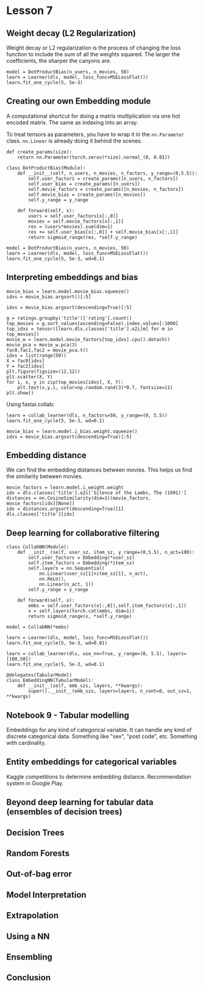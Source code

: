 # Lesson 7

## Weight decay (L2 Regularization)

Weight decay or L2 regularization is the process of changing the loss function to include the sum of all the weights
squared. The larger the coefficients, the sharper the canyons are.

```
model = DotProductBias(n_users, n_movies, 50)
learn = Learner(dls, model, loss_func=MSELossFlat())
learn.fit_one_cycle(5, 5e-3)
```

## Creating our own Embedding module

A computational shortcut for doing a matrix multiplication via one hot encoded matrix. The same as indexing into an 
array.

To treat tensors as parameters, you have to wrap it in the `nn.Parameter` class. `nn.Linear` is already doing it 
behind the scenes.
```
def create_params(size):
    return nn.Parameter(torch.zeros(*size).normal_(0, 0.01))
    
class DotProductBias(Module):
    def __init__(self, n_users, n_movies, n_factors, y_range=(0,5.5)):
        self.user_factors = create_params([n_users, n_factors])
        self.user_bias = create_params([n_users])
        self.movie_factors = create_params([n_movies, n_factors])
        self.movie_bias = create_params([n_movies])
        self.y_range = y_range
        
    def forward(self, x):
        users = self.user_factors[x[:,0]]
        movies = self.movie_factors[x[:,1]]
        res = (users*movies).sum(dim=1)
        res += self.user_bias[x[:,0]] + self.movie_bias[x[:,1]]
        return sigmoid_range(res, *self.y_range)

model = DotProductBias(n_users, n_movies, 50)
learn = Learner(dls, model, loss_func=MSELossFlat())
learn.fit_one_cycle(5, 5e-3, wd=0.1)
```

## Interpreting embeddings and bias

```
movie_bias = learn.model.movie_bias.squeeze()
idxs = movie_bias.argsort()[:5]

idxs = movie_bias.argsort(descending=True)[:5]

g = ratings.groupby('title')['rating'].count()
top_movies = g.sort_values(ascending=False).index.values[:1000]
top_idxs = tensor([learn.dls.classes['title'].o2i[m] for m in top_movies])
movie_w = learn.model.movie_factors[top_idxs].cpu().detach()
movie_pca = movie_w.pca(3)
fac0,fac1,fac2 = movie_pca.t()
idxs = list(range(50))
X = fac0[idxs]
Y = fac2[idxs]
plt.figure(figsize=(12,12))
plt.scatter(X, Y)
for i, x, y in zip(top_movies[idxs], X, Y):
    plt.text(x,y,i, color=np.random.rand(3)*0.7, fontsize=11)
plt.show()
```

Using fastai.collab: 
```
learn = collab_learner(dls, n_factors=50, y_range=(0, 5.5))
learn.fit_one_cycle(5, 5e-3, wd=0.1)

movie_bias = learn.model.i_bias.weight.squeeze()
idxs = movie_bias.argsort(descending=True)[:5]
```

## Embedding distance

We can find the embedding distances between movies. This helps us find the similarity between movies.

```
movie_factors = learn.model.i_weight.weight
idx = dls.classes['title'].o2i['Silence of the Lambs, The (1991)']
distances = nn.CosineSimilarity(dim=1)(movie_factors, movie_factors[idx][None])
idx = distances.argsort(descending=True)[1]
dls.classes['title'][idx]
```

## Deep learning for collaborative filtering

```
class CollabNN(Module):
    def __init__(self, user_sz, item_sz, y_range=(0,5.5), n_act=100):
        self.user_factors = Embedding(*user_sz)
        self.item_factors = Embedding(*item_sz)
        self.layers = nn.Sequential(
            nn.Linear(user_sz[1]+item_sz[1], n_act),
            nn.ReLU(),
            nn.Linear(n_act, 1))
        self.y_range = y_range
        
    def forward(self, x):
        embs = self.user_factors(x[:,0]),self.item_factors(x[:,1])
        x = self.layers(torch.cat(embs, dim=1))
        return sigmoid_range(x, *self.y_range)
        
model = CollabNN(*embs)

learn = Learner(dls, model, loss_func=MSELossFlat())
learn.fit_one_cycle(5, 5e-3, wd=0.01)

learn = collab_learner(dls, use_nn=True, y_range=(0, 5.5), layers=[100,50])
learn.fit_one_cycle(5, 5e-3, wd=0.1)

@delegates(TabularModel)
class EmbeddingNN(TabularModel):
    def __init__(self, emb_szs, layers, **kwargs):
        super().__init__(emb_szs, layers=layers, n_cont=0, out_sz=1, **kwargs)
```

## Notebook 9 - Tabular modelling

Embeddings for any kind of categorical variable. It can handle any kind of discrete categorical data. 
Something like "sex", "post code", etc. Something with cardinality.

## Entity embeddings for categorical variables

Kaggle competitions to determine embedding distance. Recommendation system in Google Play.

## Beyond deep learning for tabular data (ensembles of decision trees)
## Decision Trees
## Random Forests
## Out-of-bag error
## Model Interpretation
## Extrapolation
## Using a NN
## Ensembling
## Conclusion
